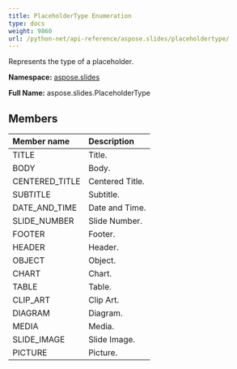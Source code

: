 ```yaml
---
title: PlaceholderType Enumeration
type: docs
weight: 9860
url: /python-net/api-reference/aspose.slides/placeholdertype/
---
```


Represents the type of a placeholder.

**Namespace:** [aspose.slides](/slides/python-net/api-reference/aspose.slides/)

**Full Name:** aspose.slides.PlaceholderType



## **Members**
|**Member name**|**Description**|
| :- | :- |
|TITLE|Title.|
|BODY|Body.|
|CENTERED_TITLE|Centered Title.|
|SUBTITLE|Subtitle.|
|DATE_AND_TIME|Date and Time.|
|SLIDE_NUMBER|Slide Number.|
|FOOTER|Footer.|
|HEADER|Header.|
|OBJECT|Object.|
|CHART|Chart.|
|TABLE|Table.|
|CLIP_ART|Clip Art.|
|DIAGRAM|Diagram.|
|MEDIA|Media.|
|SLIDE_IMAGE|Slide Image.|
|PICTURE|Picture.|
